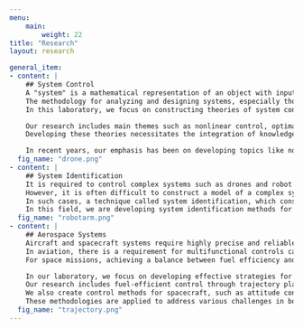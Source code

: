 ```yaml
---
menu:
    main:
        weight: 22
title: "Research"
layout: research

general_item:
- content: |
    ## System Control
    A "system" is a mathematical representation of an object with inputs and outputs.
    The methodology for analyzing and designing systems, especially those with dynamics is referred to as "system control." 
    In this laboratory, we focus on constructing theories of system control applicable not only to aerospace but also to various systems including mechanical, electrical, physical, chemical, informational, and social systems. 

    Our research includes main themes such as nonlinear control, optimal control, probabilistic system control, robotics, and machine learning, among others.
    Developing these theories necessitates the integration of knowledge from multiple disciplines, particularly linear algebra, differential geometry, functional analysis, analytical mechanics, aerospace dynamics, probability statistics, statistical learning, mechatronics, and computer science.

    In recent years, our emphasis has been on developing topics like nonlinear control based on analytical mechanics principles for mechanical systems and nonlinear optimal control using databases.
  fig_name: "drone.png"
- content: |
    ## System Identification
    It is required to control complex systems such as drones and robot arms with high precision. For that purpose, it is essential to construct a mathematical model that expresses the behavior of the target system. 
    However, it is often difficult to construct a model of a complex system from physical laws alone. 
    In such cases, a technique called system identification, which constructs a mathematical model based on data obtained from the system, is effective. 
    In this field, we are developing system identification methods for complex systems by making full use of the knowledge of machine learning methods, and are working on the experimental verification of control using the obtained models.
  fig_name: "robotarm.png"
- content: |
    ## Aerospace Systems
    Aircraft and spacecraft systems require highly precise and reliable control. 
    In aviation, there is a requirement for multifunctional controls capable of managing complex models (e.g., fluid dynamics), and large-scale systems (e.g., air traffic control). 
    For space missions, achieving a balance between fuel efficiency and high-precision control is essential, especially under the extreme conditions of outer space. 

    In our laboratory, we focus on developing effective strategies for aerospace system control. 
    Our research includes fuel-efficient control through trajectory planning using nonlinear optimization methods like sparse optimization. 
    We also create control methods for spacecraft, such as attitude control and rendezvous operations, by leveraging the dynamical properties of the spacecraft. 
    These methodologies are applied to address various challenges in both aeronautics and astronautics.
  fig_name: "trajectory.png"
---
```


